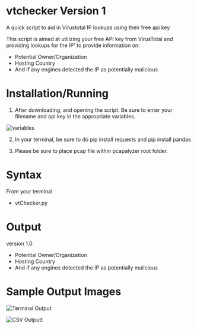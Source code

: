# vtchecker Version 1
A quick script to aid in Virustotal IP lookups using their free api key

This script is aimed at utilizing your free API key from VirusTotal and providing lookups for the IP' to provide information on:

- Potential Owner/Organization
- Hosting Country
- And if any engines detected the IP as potentially malicious
  


# Installation/Running

1.  After downloading, and opening the script. Be sure to enter your filename and api key in the appropriate variables.

![variables]()

2. In your terminal, be sure to do pip install requests and pip install pandas

3. Please be sure to place pcap file within pcapalyzer root folder.



# Syntax

From your terminal

- vtChecker.py 


# Output

version 1.0
- Potential Owner/Organization
- Hosting Country
- And if any engines detected the IP as potentially malicious
  
  
# Sample Output Images

![Terminal Output ]()


![CSV Outputt ]()






  


